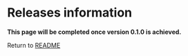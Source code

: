 # Releases information

__This page will be completed once version 0.1.0 is achieved.__

Return to [README](../README.md)